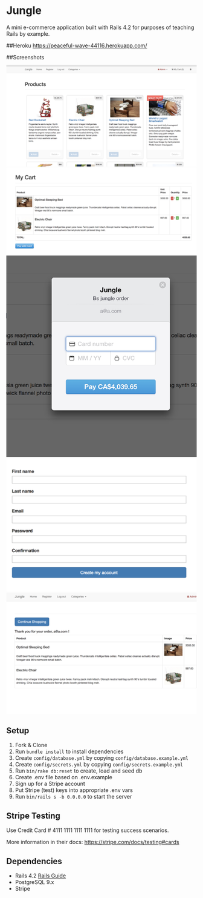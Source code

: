 # Jungle

A mini e-commerce application built with Rails 4.2 for purposes of teaching Rails by example.


##Heroku
https://peaceful-wave-44116.herokuapp.com/

##Screenshots

![Alt text](https://github.com/ab218/jungle-rails/blob/master/Screen%20Shot%202018-06-23%20at%2010.43.44%20PM.png)
![Alt text](https://github.com/ab218/jungle-rails/blob/master/Screen%20Shot%202018-06-23%20at%2010.44.42%20PM.png)
![Alt text](https://github.com/ab218/jungle-rails/blob/master/Screen%20Shot%202018-06-23%20at%2010.44.48%20PM.png)
![Alt text](https://github.com/ab218/jungle-rails/blob/master/Screen%20Shot%202018-06-23%20at%2010.44.59%20PM.png)
![Alt text](https://github.com/ab218/jungle-rails/blob/master/Screen%20Shot%202018-06-23%20at%2010.45.24%20PM.png)


## Setup

1. Fork & Clone
2. Run `bundle install` to install dependencies
3. Create `config/database.yml` by copying `config/database.example.yml`
4. Create `config/secrets.yml` by copying `config/secrets.example.yml`
5. Run `bin/rake db:reset` to create, load and seed db
6. Create .env file based on .env.example
7. Sign up for a Stripe account
8. Put Stripe (test) keys into appropriate .env vars
9. Run `bin/rails s -b 0.0.0.0` to start the server

## Stripe Testing

Use Credit Card # 4111 1111 1111 1111 for testing success scenarios.

More information in their docs: <https://stripe.com/docs/testing#cards>

## Dependencies

* Rails 4.2 [Rails Guide](http://guides.rubyonrails.org/v4.2/)
* PostgreSQL 9.x
* Stripe
